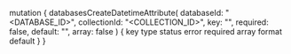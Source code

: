mutation {
    databasesCreateDatetimeAttribute(
        databaseId: "<DATABASE_ID>",
        collectionId: "<COLLECTION_ID>",
        key: "",
        required: false,
        default: "",
        array: false
    ) {
        key
        type
        status
        error
        required
        array
        format
        default
    }
}
